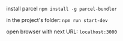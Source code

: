 install parcel
`npm install -g parcel-bundler`

in the project's folder: `npm run start-dev`

open browser with next URL: `localhost:3000`